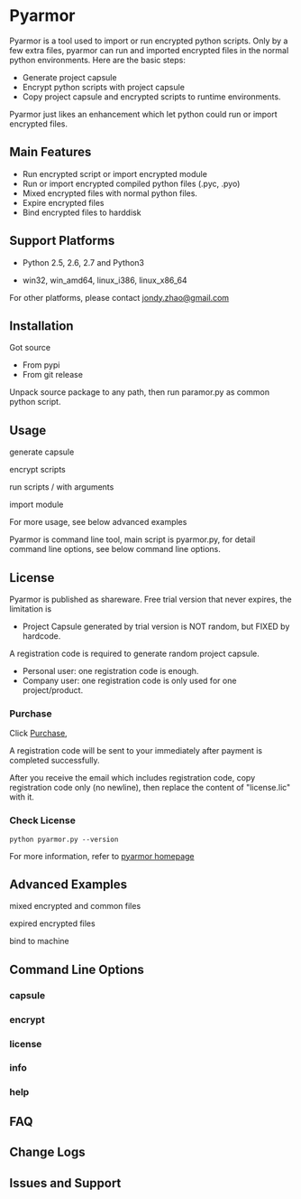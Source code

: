 # Pyarmor

Pyarmor is a tool used to import or run encrypted python scripts. Only
by a few extra files, pyarmor can run and imported encrypted files in
the normal python environments. Here are the basic steps:

- Generate project capsule
- Encrypt python scripts with project capsule
- Copy project capsule and encrypted scripts to runtime environments.

Pyarmor just likes an enhancement which let python could run or import
encrypted files.

## Main Features

- Run encrypted script or import encrypted module
- Run or import encrypted compiled python files (.pyc, .pyo)
- Mixed encrypted files with normal python files. 
- Expire encrypted files
- Bind encrypted files to harddisk

## Support Platforms

- Python 2.5, 2.6, 2.7 and Python3

- win32, win_amd64, linux_i386, linux_x86_64

For other platforms, please contact <jondy.zhao@gmail.com>

## Installation

Got source

- From pypi
- From git release

Unpack source package to any path, then run paramor.py as common
python script.

## Usage


generate capsule

encrypt scripts

run scripts / with arguments

import module


For more usage, see below advanced examples

Pyarmor is command line tool, main script is pyarmor.py, for detail command line options, see below command line options.


## License

Pyarmor is published as shareware. Free trial version that never expires, the limitation is

- Project Capsule generated by trial version is NOT random, but FIXED by hardcode.

A registration code is required to generate random project capsule.

- Personal user: one registration code is enough.
- Company user: one registration code is only used for one project/product.

### Purchase

Click [Purchase](https://shopper.mycommerce.com/checkout/cart/add/55259-1),

A registration code will be sent to your immediately after payment is completed successfully.

After you receive the email which includes registration code, copy
registration code only (no newline), then replace the content of
"license.lic" with it.

### Check License

    python pyarmor.py --version

For more information, refer to [pyarmor homepage](https://github.com/dashingsoft/pyarmor)

## Advanced Examples

mixed encrypted and common files

expired encrypted files

bind to machine

## Command Line Options

### capsule

### encrypt

### license

### info

### help

## FAQ

## Change Logs

## Issues and Support
